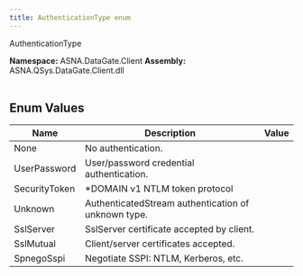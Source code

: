```yaml
---
title: AuthenticationType enum
---
```


AuthenticationType

**Namespace:** ASNA.DataGate.Client
**Assembly:** ASNA.QSys.DataGate.Client.dll
<br>
<br>

## Enum Values

| Name | Description | Value
| --- | --- | --- 
| None | No authentication. |
| UserPassword | User/password credential authentication. |
| SecurityToken | *DOMAIN v1 NTLM token protocol |
| Unknown | AuthenticatedStream authentication of unknown type. |
| SslServer | SslServer certificate accepted by client. |
| SslMutual | Client/server certificates accepted. |
| SpnegoSspi | Negotiate SSPI: NTLM, Kerberos, etc. |
